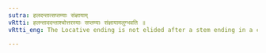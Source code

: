```yaml
---
sutra: हलदन्तात्सप्तम्याः संज्ञायाम्
vRtti: हलन्ताददन्ताश्चोत्तरस्याः सप्तम्याः संज्ञायामलुग्भवति ॥
vRtti_eng: The Locative ending is not elided after a stem ending in a consonant or a short अ, when the compound is a Name.

---
```

